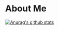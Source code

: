 # About Me

[![Anurag's github stats](https://github-readme-stats.vercel.app/api?username=HarshitChhipa&show_icons=true)](https://github.com/anuraghazra/github-readme-stats)
